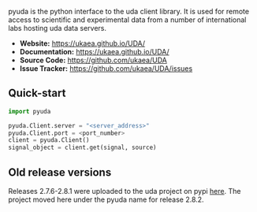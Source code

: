 pyuda is the python interface to the uda client library. It is used for remote access to scientific and experimental data from a number of international labs hosting uda data servers. 

- **Website:** https://ukaea.github.io/UDA/
- **Documentation:** https://ukaea.github.io/UDA/
- **Source Code:** https://github.com/ukaea/UDA
- **Issue Tracker:** https://github.com/ukaea/UDA/issues


## Quick-start

```py
import pyuda

pyuda.Client.server = "<server_address>"
pyuda.Client.port = <port_number>
client = pyuda.Client()
signal_object = client.get(signal, source)

```

## Old release versions
Releases 2.7.6-2.8.1 were uploaded to the uda project on pypi [here](https://pypi.org/project/uda). The project moved here under the pyuda name for release 2.8.2. 
